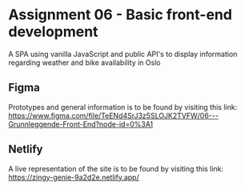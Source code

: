 # Assignment 06 - Basic front-end development
A SPA using vanilla JavaScript and public API's to display information regarding weather and bike availability in Oslo
## Figma
Prototypes and general information is to be found by visiting this link:
https://www.figma.com/file/TeENd4SrJ3z5SLOJK2TVFW/06---Grunnleggende-Front-End?node-id=0%3A1

## Netlify
A live representation of the site is to be found by visiting this link:
https://zingy-genie-9a2d2e.netlify.app/